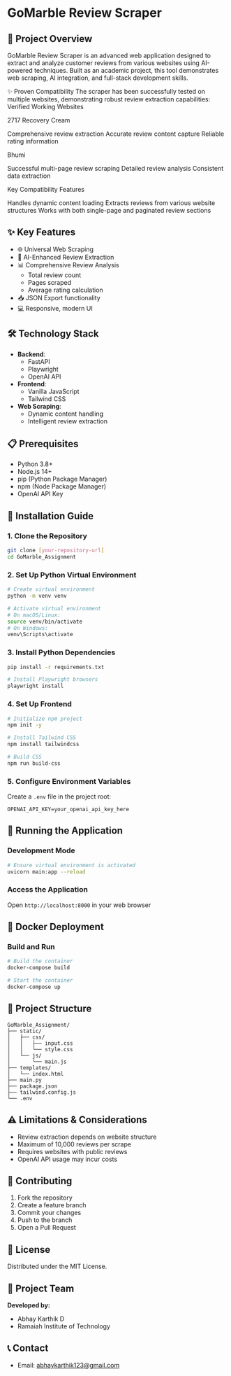 # GoMarble Review Scraper

## 🚀 Project Overview

GoMarble Review Scraper is an advanced web application designed to extract and analyze customer reviews from various websites using AI-powered techniques. Built as an academic project, this tool demonstrates web scraping, AI integration, and full-stack development skills.

✨ Proven Compatibility
The scraper has been successfully tested on multiple websites, demonstrating robust review extraction capabilities:
Verified Working Websites

2717 Recovery Cream

Comprehensive review extraction
Accurate review content capture
Reliable rating information


Bhumi

Successful multi-page review scraping
Detailed review analysis
Consistent data extraction



Key Compatibility Features

Handles dynamic content loading
Extracts reviews from various website structures
Works with both single-page and paginated review sections

## ✨ Key Features

- 🌐 Universal Web Scraping
- 🤖 AI-Enhanced Review Extraction
- 📊 Comprehensive Review Analysis
  - Total review count
  - Pages scraped
  - Average rating calculation
- 📥 JSON Export functionality
- 💻 Responsive, modern UI

## 🛠 Technology Stack

- **Backend**: 
  - FastAPI
  - Playwright
  - OpenAI API
- **Frontend**: 
  - Vanilla JavaScript
  - Tailwind CSS
- **Web Scraping**: 
  - Dynamic content handling
  - Intelligent review extraction

## 📋 Prerequisites

- Python 3.8+
- Node.js 14+
- pip (Python Package Manager)
- npm (Node Package Manager)
- OpenAI API Key

## 🔧 Installation Guide

### 1. Clone the Repository
```bash
git clone [your-repository-url]
cd GoMarble_Assignment
```

### 2. Set Up Python Virtual Environment
```bash
# Create virtual environment
python -m venv venv

# Activate virtual environment
# On macOS/Linux:
source venv/bin/activate
# On Windows:
venv\Scripts\activate
```

### 3. Install Python Dependencies
```bash
pip install -r requirements.txt

# Install Playwright browsers
playwright install
```

### 4. Set Up Frontend
```bash
# Initialize npm project
npm init -y

# Install Tailwind CSS
npm install tailwindcss

# Build CSS
npm run build-css
```

### 5. Configure Environment Variables
Create a `.env` file in the project root:
```
OPENAI_API_KEY=your_openai_api_key_here
```

## 🚀 Running the Application

### Development Mode
```bash
# Ensure virtual environment is activated
uvicorn main:app --reload
```

### Access the Application
Open `http://localhost:8000` in your web browser

## 🐳 Docker Deployment

### Build and Run
```bash
# Build the container
docker-compose build

# Start the container
docker-compose up
```

## 📂 Project Structure
```
GoMarble_Assignment/
├── static/
│   ├── css/
│   │   ├── input.css
│   │   └── style.css
│   └── js/
│       └── main.js
├── templates/
│   └── index.html
├── main.py
├── package.json
├── tailwind.config.js
└── .env
```

## ⚠️ Limitations & Considerations

- Review extraction depends on website structure
- Maximum of 10,000 reviews per scrape
- Requires websites with public reviews
- OpenAI API usage may incur costs

## 🤝 Contributing

1. Fork the repository
2. Create a feature branch
3. Commit your changes
4. Push to the branch
5. Open a Pull Request

## 📄 License

Distributed under the MIT License.

## 👥 Project Team

**Developed by:**
- Abhay Karthik D
- Ramaiah Institute of Technology


## 📞 Contact

- Email: abhaykarthik123@gmail.com
